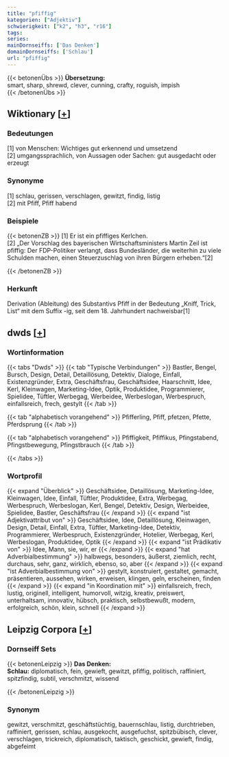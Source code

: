 ```yaml
---
title: "pfiffig"
kategorien: ["Adjektiv"]
schwierigkeit: ["k2", "h3", "r16"]
tags:
series:
mainDornseiffs: ['Das Denken']
domainDornseiffs: ['Schlau']
url: "pfiffig"
---
```


{{< betonenÜbs >}}
**Übersetzung:**  
smart, sharp, shrewd, clever, cunning, crafty, roguish, impish  
{{< /betonenÜbs >}}

## Wiktionary [[+](https://de.wiktionary.org/wiki/pfiffig)]

### Bedeutungen
[1] von Menschen: Wichtiges gut erkennend und umsetzend  
[2] umgangssprachlich, von Aussagen oder Sachen: gut ausgedacht oder erzeugt  

### Synonyme
[1] schlau, gerissen, verschlagen, gewitzt, findig, listig  
[2] mit Pfiff, Pfiff habend  

### Beispiele
{{< betonenZB >}}
[1] Er ist ein pfiffiges Kerlchen.  
[2] „Der Vorschlag des bayerischen Wirtschaftsministers Martin Zeil ist pfiffig: Der FDP-Politiker verlangt, dass Bundesländer, die weiterhin zu viele Schulden machen, einen Steuerzuschlag von ihren Bürgern erheben.“[2]  

{{< /betonenZB >}}
### Herkunft
Derivation (Ableitung) des Substantivs Pfiff in der Bedeutung „Kniff, Trick, List“ mit dem Suffix -ig, seit dem 18. Jahrhundert nachweisbar[1]  



## dwds [[+](https://www.dwds.de/wb/pfiffig)]

### Wortinformation
{{< tabs "Dwds" >}}
{{< tab "Typische Verbindungen" >}}
Bastler, Bengel, Bursch, Design, Detail, Detaillösung, Detektiv, Dialoge, Einfall, Existenzgründer, Extra, Geschäftsfrau, Geschäftsidee, Haarschnitt, Idee, Kerl, Kleinwagen, Marketing-Idee, Optik, Produktidee, Programmierer, Spielidee, Tüftler, Werbegag, Werbeidee, Werbeslogan, Werbespruch, einfallsreich, frech, gestylt
{{< /tab >}}

{{< tab "alphabetisch vorangehend" >}}
Pfifferling, Pfiff, pfetzen, Pfette, Pferdsprung
{{< /tab >}}

{{< tab "alphabetisch vorangehend" >}}
Pfiffigkeit, Pfiffikus, Pfingstabend, Pfingstbewegung, Pfingstbrauch
{{< /tab >}}

{{< /tabs >}}

### Wortprofil
{{< expand "Überblick" >}} Geschäftsidee, Detaillösung, Marketing-Idee, Kleinwagen, Idee, Einfall, Tüftler, Produktidee, Extra, Werbegag, Werbespruch, Werbeslogan, Kerl, Bengel, Detektiv, Design, Werbeidee, Spielidee, Bastler, Geschäftsfrau {{< /expand >}}
{{< expand "ist Adjektivattribut von" >}} Geschäftsidee, Idee, Detaillösung, Kleinwagen, Design, Detail, Einfall, Extra, Tüftler, Marketing-Idee, Detektiv, Programmierer, Werbespruch, Existenzgründer, Hotelier, Werbegag, Kerl, Werbeslogan, Produktidee, Optik {{< /expand >}}
{{< expand "ist Prädikativ von" >}} Idee, Mann, sie, wir, er {{< /expand >}}
{{< expand "hat Adverbialbestimmung" >}} halbwegs, besonders, äußerst, ziemlich, recht, durchaus, sehr, ganz, wirklich, ebenso, so, aber {{< /expand >}}
{{< expand "ist Adverbialbestimmung von" >}} gestylt, konstruiert, gestaltet, gemacht, präsentieren, aussehen, wirken, erweisen, klingen, geln, erscheinen, finden {{< /expand >}}
{{< expand "in Koordination mit" >}} einfallsreich, frech, lustig, originell, intelligent, humorvoll, witzig, kreativ, preiswert, unterhaltsam, innovativ, hübsch, praktisch, selbstbewußt, modern, erfolgreich, schön, klein, schnell {{< /expand >}}

## Leipzig Corpora [[+](https://corpora.uni-leipzig.de/en/res?word=pfiffig&corpusId=deu_newscrawl-public_2018)]

### Dornseiff Sets
{{< betonenLeipzig >}}
**Das Denken:**  
**Schlau:** diplomatisch, fein, gewieft, gewitzt, pfiffig, politisch, raffiniert, spitzfindig, subtil, verschmitzt, wissend  

{{< /betonenLeipzig >}}

### Synonym
gewitzt, verschmitzt, geschäftstüchtig, bauernschlau, listig, durchtrieben, raffiniert, gerissen, schlau, ausgekocht, ausgefuchst, spitzbübisch, clever, verschlagen, trickreich, diplomatisch, taktisch, geschickt, gewieft, findig, abgefeimt

